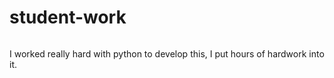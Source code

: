 # student-work

<img scr="https://github.com/tye6245/student-work/blob/master/FinishedMaze.png">

<p>
  I worked really hard with python to develop this, I put hours of hardwork into it.
